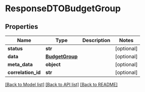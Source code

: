 # ResponseDTOBudgetGroup

## Properties
Name | Type | Description | Notes
------------ | ------------- | ------------- | -------------
**status** | **str** |  | [optional] 
**data** | [**BudgetGroup**](BudgetGroup.md) |  | [optional] 
**meta_data** | **object** |  | [optional] 
**correlation_id** | **str** |  | [optional] 

[[Back to Model list]](../README.md#documentation-for-models) [[Back to API list]](../README.md#documentation-for-api-endpoints) [[Back to README]](../README.md)

